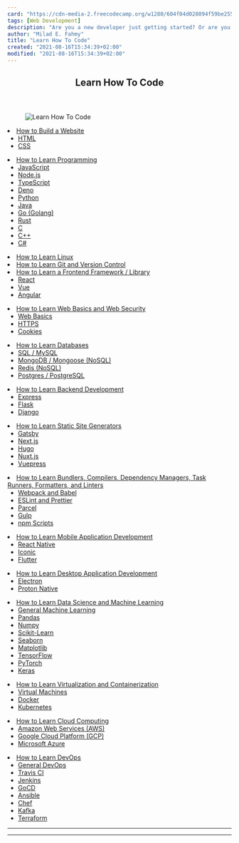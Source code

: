 ```yaml
---
card: "https://cdn-media-2.freecodecamp.org/w1280/604f04d028094f59be255cc6.jpg"
tags: [Web Development]
description: "Are you a new developer just getting started? Or are you a se"
author: "Milad E. Fahmy"
title: "Learn How To Code"
created: "2021-08-16T15:34:39+02:00"
modified: "2021-08-16T15:34:39+02:00"
---
```

<div class="site-wrapper">
<main id="site-main" class="site-main outer">
<div class="inner">
<article class="post-full post tag-web-development tag-web-design tag-programing tag-javascript tag-python tag-data-science tag-typescript tag-docker tag-how-to ">
<header class="post-full-header">
<h1 class="post-full-title">Learn How To Code</h1>
</header>
<figure class="post-full-image">
<picture>
<source media="(max-width: 700px)" sizes="1px" srcset="data:image/gif;base64,R0lGODlhAQABAIAAAAAAAP///yH5BAEAAAAALAAAAAABAAEAAAIBRAA7 1w">
<source media="(min-width: 701px)" sizes="(max-width: 800px) 400px,
(max-width: 1170px) 700px,
1400px" srcset="https://cdn-media-2.freecodecamp.org/w1280/604f04d028094f59be255cc6.jpg 300w,
https://cdn-media-2.freecodecamp.org/w1280/604f04d028094f59be255cc6.jpg 600w,
https://cdn-media-2.freecodecamp.org/w1280/604f04d028094f59be255cc6.jpg 1000w,
https://cdn-media-2.freecodecamp.org/w1280/604f04d028094f59be255cc6.jpg 2000w">
<img onerror="this.style.display='none'" src="https://cdn-media-2.freecodecamp.org/w1280/604f04d028094f59be255cc6.jpg" alt="Learn How To Code">
</picture>
</figure>
<section class="post-full-content">
<div class="post-content">
<li><a href="#how-to-build-a-website">How to Build a Website</a>
<ul>
<li><a href="#html">HTML</a></li>
<li><a href="#css">CSS</a></li>
</ul>
</li>
<li><a href="#how-to-learn-programming">How to Learn Programming</a>
<ul>
<li><a href="#javascript">JavaScript</a></li>
<li><a href="#node-js">Node.js</a></li>
<li><a href="#typescript">TypeScript</a></li>
<li><a href="#deno">Deno</a></li>
<li><a href="#python">Python</a></li>
<li><a href="#java">Java</a></li>
<li><a href="#go-golang-">Go (Golang)</a></li>
<li><a href="#rust">Rust</a></li>
<li><a href="#c">C</a></li>
<li><a href="#c-">C++</a></li>
<li><a href="#c--1">C#</a></li>
</ul>
</li>
<li><a href="#how-to-learn-linux">How to Learn Linux</a></li>
<li><a href="#how-to-learn-git-and-version-control">How to Learn Git and Version Control</a></li>
<li><a href="#how-to-learn-a-frontend-framework-library">How to Learn a Frontend Framework / Library</a>
<ul>
<li><a href="#react">React</a></li>
<li><a href="#vue">Vue</a></li>
<li><a href="#angular">Angular</a></li>
</ul>
</li>
<li><a href="#how-to-learn-web-basics-and-web-security">How to Learn Web Basics and Web Security</a>
<ul>
<li><a href="#web-basics">Web Basics</a></li>
<li><a href="#https">HTTPS</a></li>
<li><a href="#cookies">Cookies</a></li>
</ul>
</li>
<li><a href="#how-to-learn-databases">How to Learn Databases</a>
<ul>
<li><a href="#sql-mysql">SQL / MySQL</a></li>
<li><a href="#mongodb-mongoose-nosql-">MongoDB / Mongoose (NoSQL)</a></li>
<li><a href="#redis-nosql-">Redis (NoSQL)</a></li>
<li><a href="#postgres-postgresql">Postgres / PostgreSQL</a></li>
</ul>
</li>
<li><a href="#how-to-learn-backend-development">How to Learn Backend Development</a>
<ul>
<li><a href="#express">Express</a></li>
<li><a href="#flask">Flask</a></li>
<li><a href="#django">Django</a></li>
</ul>
</li>
<li><a href="#how-to-learn-static-site-generators">How to Learn Static Site Generators</a>
<ul>
<li><a href="#gatsby">Gatsby</a></li>
<li><a href="#next-js">Next.js</a></li>
<li><a href="#hugo">Hugo</a></li>
<li><a href="#nuxt-js">Nuxt.js</a></li>
<li><a href="vuepress">Vuepress</a></li>
</ul>
</li>
<li><a href="#how-to-learn-bundlers-compilers-dependency-managers-task-runners-formatters-and-linters">How to Learn Bundlers, Compilers, Dependency Managers, Task Runners, Formatters, and Linters</a>
<ul>
<li><a href="#webpack-and-babel">Webpack and Babel</a></li>
<li><a href="#eslint-and-prettier">ESLint and Prettier</a></li>
<li><a href="#parcel">Parcel</a></li>
<li><a href="#gulp">Gulp</a></li>
<li><a href="#npm-scripts">npm Scripts</a></li>
</ul>
</li>
<li><a href="#how-to-learn-mobile-application-development">How to Learn Mobile Application Development</a>
<ul>
<li><a href="#react-native">React Native</a></li>
<li><a href="#iconic">Iconic</a></li>
<li><a href="#flutter">Flutter</a></li>
</ul>
</li>
<li><a href="#how-to-learn-desktop-application-development">How to Learn Desktop Application Development</a>
<ul>
<li><a href="#electron">Electron</a></li>
<li><a href="#proton-native">Proton Native</a></li>
</ul>
</li>
<li><a href="#how-to-learn-data-science-and-machine-learning">How to Learn Data Science and Machine Learning</a>
<ul>
<li><a href="#general-machine-learning">General Machine Learning</a></li>
<li><a href="#pandas">Pandas</a></li>
<li><a href="#numpy">Numpy</a></li>
<li><a href="#scikit-learn">Scikit-Learn</a></li>
<li><a href="#seaborn">Seaborn</a></li>
<li><a href="#matplotlib">Matplotlib</a></li>
<li><a href="#tensorflow">TensorFlow</a></li>
<li><a href="#pytorch">PyTorch</a></li>
<li><a href="#keras">Keras</a></li>
</ul>
</li>
<li><a href="#how-to-learn-virtualization-and-containerization">How to Learn Virtualization and Containerization</a>
<ul>
<li><a href="#virtual-machines">Virtual Machines</a></li>
<li><a href="#docker">Docker</a></li>
<li><a href="#kubernetes">Kubernetes</a></li>
</ul>
</li>
<li><a href="#how-to-learn-cloud-computing">How to Learn Cloud Computing</a>
<ul>
<li><a href="#amazon-web-services-aws-">Amazon Web Services (AWS)</a></li>
<li><a href="#google-cloud-platform-gcp-">Google Cloud Platform (GCP)</a></li>
<li><a href="#microsoft-azure">Microsoft Azure</a></li>
</ul>
</li>
<li><a href="#how-to-learn-devops">How to Learn DevOps</a>
<ul>
<li><a href="#general-devops">General DevOps</a></li>
<li><a href="#travis-ci">Travis CI</a></li>
<li><a href="#jenkins">Jenkins</a></li>
<li><a href="#gocd">GoCD</a></li>
<li><a href="#ansible">Ansible</a></li>
<li><a href="#chef">Chef</a></li>
<li><a href="#kafka">Kafka</a></li>
<li><a href="#terraform">Terraform</a></li>
</ul>
</li>
</ul>
</div>
<hr>
<hr>
</section>
</article>
</div>
</main>
</div>
<!-- Google Tag Manager (noscript) -->
<!-- End Google Tag Manager (noscript) -->
